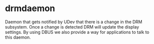 # drmdaemon
Daemon that gets notified by UDev that there is a change in the DRM subsystem. Once a change is detected DRM will update the display settings. By using DBUS we also provide a way for applications to talk to this daemon.